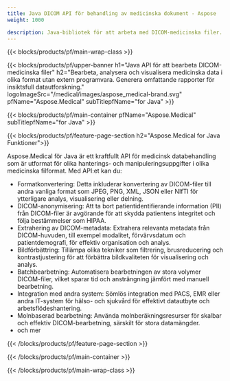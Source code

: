 ```yaml
---
title: Java DICOM API för behandling av medicinska dokument - Aspose 
weight: 1000

description: Java-bibliotek för att arbeta med DICOM-medicinska filer. 
---
```


{{< blocks/products/pf/main-wrap-class >}}

{{< blocks/products/pf/upper-banner h1="Java API för att bearbeta DICOM-medicinska filer" h2="Bearbeta, analysera och visualisera medicinska data i olika format utan extern programvara. Generera omfattande rapporter för insiktsfull datautforskning." logoImageSrc="/medical/images/aspose_medical-brand.svg" pfName="Aspose.Medical" subTitlepfName="for Java" >}}

{{< blocks/products/pf/main-container pfName="Aspose.Medical" subTitlepfName="for Java" >}}

{{< blocks/products/pf/feature-page-section h2="Aspose.Medical for Java Funktioner">}}

<p>Aspose.Medical för Java är ett kraftfullt API för medicinsk databehandling som är utformat för olika hanterings- och manipuleringsuppgifter i olika medicinska filformat. Med API:et kan du:</p>

<ul>
<li>Formatkonvertering: Detta inkluderar konvertering av DICOM-filer till andra vanliga format som JPEG, PNG, XML, JSON eller NIfTI för ytterligare analys, visualisering eller delning.</li>
<li>DICOM-anonymisering: Att ta bort patientidentifierande information (PII) från DICOM-filer är avgörande för att skydda patientens integritet och följa bestämmelser som HIPAA.</li>
<li>Extrahering av DICOM-metadata: Extrahera relevanta metadata från DICOM-huvuden, till exempel modalitet, förvärvsdatum och patientdemografi, för effektiv organisation och analys.</li>
<li>Bildförbättring: Tillämpa olika tekniker som filtrering, brusreducering och kontrastjustering för att förbättra bildkvaliteten för visualisering och analys.</li>
<li>Batchbearbetning: Automatisera bearbetningen av stora volymer DICOM-filer, vilket sparar tid och ansträngning jämfört med manuell bearbetning.</li>
<li>Integration med andra system: Sömlös integration med PACS, EMR eller andra IT-system för hälso- och sjukvård för effektivt datautbyte och arbetsflödeshantering.</li>
<li>Molnbaserad bearbetning: Använda molnberäkningsresurser för skalbar och effektiv DICOM-bearbetning, särskilt för stora datamängder.</li>
<li>och mer</li>
</ul>

{{< /blocks/products/pf/feature-page-section >}}

{{< /blocks/products/pf/main-container >}}

{{< /blocks/products/pf/main-wrap-class >}}